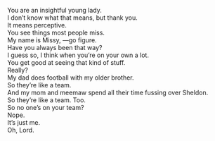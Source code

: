 You are an insightful young lady.   
I don’t know what that means, but thank you.   
It means perceptive.   
You see things most people miss.   
My name is Missy, —go figure.   
Have you always been that way?   
I guess so, I think when you’re on your own a lot.   
You get good at seeing that kind of stuff.   
Really?   
My dad does football with my older brother.   
So they’re like a team.   
And my mom and meemaw spend all their time fussing over Sheldon.   
So they’re like a team. Too.   
So no one’s on your team?   
Nope.   
It’s just me.   
Oh, Lord.   
